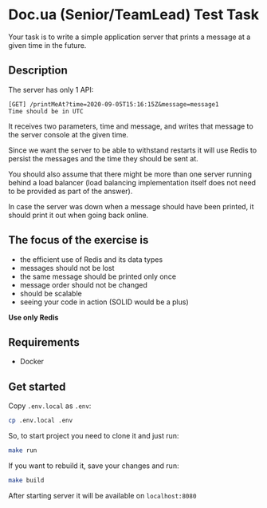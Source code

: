 # Doc.ua (Senior/TeamLead) Test Task

Your task is to write a simple application server that prints a message at a given time in the future.

## Description

The server has only 1 API:

```
[GET] /printMeAt?time=2020-09-05T15:16:15Z&message=message1
Time should be in UTC
```

It receives two parameters, time and message, and writes that message to the server console at the given time.

Since we want the server to be able to withstand restarts it will use Redis to persist the messages and the time they should be sent at.

You should also assume that there might be more than one server running behind a load balancer (load balancing implementation itself does not need to be provided as part of the answer).

In case the server was down when a message should have been printed, it should print it out when going back online.

## The focus of the exercise is

- the efficient use of Redis and its data types
- messages should not be lost
- the same message should be printed only once
- message order should not be changed
- should be scalable
- seeing your code in action (SOLID would be a plus)

**Use only Redis**

## Requirements

- Docker

## Get started

Copy `.env.local` as `.env`:

```bash
cp .env.local .env
```

So, to start project you need to clone it and just run:

```bash
make run
```

If you want to rebuild it, save your changes and run:

```bash
make build
```

After starting server it will be available on `localhost:8080`

